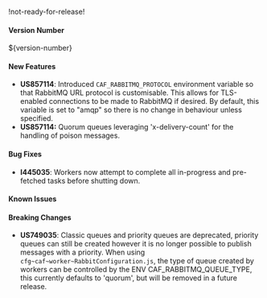 !not-ready-for-release!

#### Version Number
${version-number}

#### New Features
- **US857114**: Introduced `CAF_RABBITMQ_PROTOCOL` environment variable so that RabbitMQ URL protocol is customisable.
        This allows for TLS-enabled connections to be made to RabbitMQ if desired.
        By default, this variable is set to "amqp" so there is no change in behaviour unless specified. 
- **US857114:** Quorum queues leveraging 'x-delivery-count' for the handling of poison messages.

#### Bug Fixes
- **I445035**: Workers now attempt to complete all in-progress and pre-fetched tasks before shutting down.

#### Known Issues

#### Breaking Changes
- **US749035**: Classic queues and priority queues are deprecated, priority queues can still be created however it is no
  longer possible to publish messages with a priority.
  When using `cfg~caf~worker~RabbitConfiguration.js`, the type of queue created by workers can be controlled by the ENV
  CAF_RABBITMQ_QUEUE_TYPE, this currently defaults to 'quorum', but will be removed in a future release.
